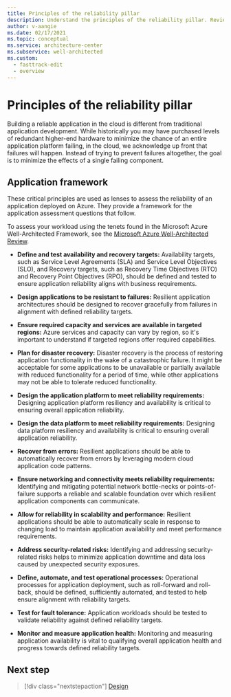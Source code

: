 ```yaml
---
title: Principles of the reliability pillar
description: Understand the principles of the reliability pillar. Review application framework tips to make the application more reliable.
author: v-aangie
ms.date: 02/17/2021
ms.topic: conceptual
ms.service: architecture-center
ms.subservice: well-architected
ms.custom:
  - fasttrack-edit
  - overview
---
```


# Principles of the reliability pillar

Building a reliable application in the cloud is different from traditional application development. While historically you may have purchased levels of redundant higher-end hardware to minimize the chance of an entire application platform failing, in the cloud, we acknowledge up front that failures will happen. Instead of trying to prevent failures altogether, the goal is to minimize the effects of a single failing component.

## Application framework

These critical principles are used as lenses to assess the reliability of an application deployed on Azure. They provide a framework for the application assessment questions that follow.

To assess your workload using the tenets found in the Microsoft Azure Well-Architected Framework, see the [Microsoft Azure Well-Architected Review](/assessments/).

- **Define and test availability and recovery targets:** Availability targets, such as Service Level Agreements (SLA) and Service Level Objectives (SLO), and Recovery targets, such as Recovery Time Objectives (RTO) and Recovery Point Objectives (RPO), should be defined and tested to ensure application reliability aligns with business requirements.

- **Design applications to be resistant to failures:** Resilient application architectures should be designed to recover gracefully from failures in alignment with defined reliability targets.

- **Ensure required capacity and services are available in targeted regions:** Azure services and capacity can vary by region, so it's important to understand if targeted regions offer required capabilities.

- **Plan for disaster recovery:** Disaster recovery is the process of restoring application functionality in the wake of a catastrophic failure. It might be acceptable for some applications to be unavailable or partially available with reduced functionality for a period of time, while other applications may not be able to tolerate reduced functionality.

- **Design the application platform to meet reliability requirements:** Designing application platform resiliency and availability is critical to ensuring overall application reliability.

- **Design the data platform to meet reliability requirements:** Designing data platform resiliency and availability is critical to ensuring overall application reliability.

- **Recover from errors:** Resilient applications should be able to automatically recover from errors by leveraging modern cloud application code patterns.

- **Ensure networking and connectivity meets reliability requirements:** Identifying and mitigating potential network bottle-necks or points-of-failure supports a reliable and scalable foundation over which resilient application components can communicate.

- **Allow for reliability in scalability and performance:** Resilient applications should be able to automatically scale in response to changing load to maintain application availability and meet performance requirements.

- **Address security-related risks:** Identifying and addressing security-related risks helps to minimize application downtime and data loss caused by unexpected security exposures.

- **Define, automate, and test operational processes:** Operational processes for application deployment, such as roll-forward and roll-back, should be defined, sufficiently automated, and tested to help ensure alignment with reliability targets.

- **Test for fault tolerance:** Application workloads should be tested to validate reliability against defined reliability targets.

- **Monitor and measure application health:** Monitoring and measuring application availability is vital to qualifying overall application health and progress towards defined reliability targets.

## Next step

> [!div class="nextstepaction"]
> [Design](./design-checklist.md)
